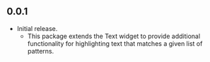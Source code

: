 ## 0.0.1

* Initial release.
    * This package extends the Text widget to provide additional functionality for highlighting text that matches a given list of patterns.